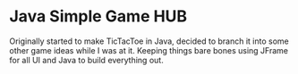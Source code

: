 # Java Simple Game HUB
 Originally started to make TicTacToe in Java, decided to branch it into some other game ideas while I was at it.
Keeping things bare bones using JFrame for all UI and Java to build everything out.

